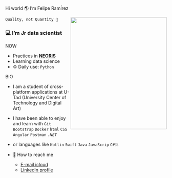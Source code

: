 Hi world  🌎  I’m Felipe RamÍrez

<a href="url"><img src="https://user-images.githubusercontent.com/73697209/147690700-de63cd04-0987-446c-a04f-5acbd0043247.jpeg" align="right" height="350" width="300" ></a>

 ```bash
Quality, not Quantity 🎴
```
 ### 💻 I’m Jr data scientist


NOW
- Practices in <b>[NEORIS](https://www.neoris.com/es/home)</b>
- Learning data science
- ⚙️ Daily use: `Python`

BIO
- I am a student of cross-platform applications at U-Tad
    (University Center of Technology and Digital Art)
- I have been able to enjoy and learn with `Git` `Bootstrap` `Docker` `html` `CSS` `Angular` `Postman` <i>`.NET`</i>
- or languages like `Kotlin` `Swift` `Java` `JavaScrip` `C#`💥
 

 - 📩 How to reach me
     - [E-mail icloud](mailto:afrmillan10@icloud.com) 
     - [Linkedin profile](https://www.linkedin.com/in/felipe-ram%C3%ADrez-millán/)  
<!---
Mc-Ramirez/Mc-Ramirez is a ✨ special ✨ repository because its `README.md` (this file) appears on your GitHub profile.
You can click the Preview link to take a look at your changes.
--->
